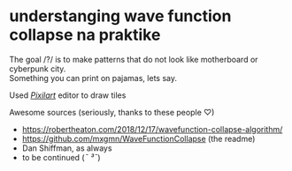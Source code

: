 # understanging wave function collapse na praktike

The goal /?/ is to make patterns that do not look like motherboard or cyberpunk city. </br> Something you can print on pajamas, lets say.

Used [_Pixilart_](https://www.pixilart.com/draw/3x3-is-mine-14451baec5937da) editor to draw tiles </br>

Awesome sources (seriously, thanks to these people ♡) 
- https://robertheaton.com/2018/12/17/wavefunction-collapse-algorithm/
- https://github.com/mxgmn/WaveFunctionCollapse (the readme)
- Dan Shiffman, as always 
- to be continued (*¯ ³¯*)
